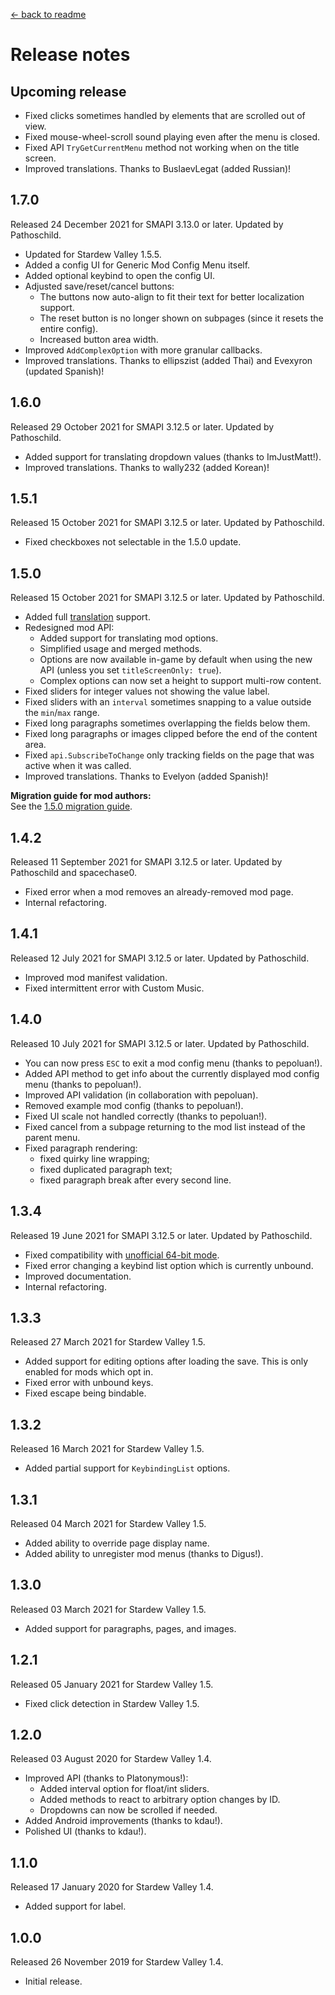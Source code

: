 ﻿﻿[← back to readme](README.md)

# Release notes
## Upcoming release
* Fixed clicks sometimes handled by elements that are scrolled out of view.
* Fixed mouse-wheel-scroll sound playing even after the menu is closed.
* Fixed API `TryGetCurrentMenu` method not working when on the title screen.
* Improved translations. Thanks to BuslaevLegat (added Russian)!

## 1.7.0
Released 24 December 2021 for SMAPI 3.13.0 or later. Updated by Pathoschild.

* Updated for Stardew Valley 1.5.5.
* Added a config UI for Generic Mod Config Menu itself.
* Added optional keybind to open the config UI.
* Adjusted save/reset/cancel buttons:
  * The buttons now auto-align to fit their text for better localization support.
  * The reset button is no longer shown on subpages (since it resets the entire config).
  * Increased button area width.
* Improved `AddComplexOption` with more granular callbacks.
* Improved translations. Thanks to ellipszist (added Thai) and Evexyron (updated Spanish)!

## 1.6.0
Released 29 October 2021 for SMAPI 3.12.5 or later. Updated by Pathoschild.

* Added support for translating dropdown values (thanks to ImJustMatt!).
* Improved translations. Thanks to wally232 (added Korean)!

## 1.5.1
Released 15 October 2021 for SMAPI 3.12.5 or later. Updated by Pathoschild.

* Fixed checkboxes not selectable in the 1.5.0 update.

## 1.5.0
Released 15 October 2021 for SMAPI 3.12.5 or later. Updated by Pathoschild.

* Added full [translation](https://stardewvalleywiki.com/Modding:Translations) support.
* Redesigned mod API:
  * Added support for translating mod options.
  * Simplified usage and merged methods.
  * Options are now available in-game by default when using the new API (unless you set `titleScreenOnly: true`).
  * Complex options can now set a height to support multi-row content.
* Fixed sliders for integer values not showing the value label.
* Fixed sliders with an `interval` sometimes snapping to a value outside the `min`/`max` range.
* Fixed long paragraphs sometimes overlapping the fields below them.
* Fixed long paragraphs or images clipped before the end of the content area.
* Fixed `api.SubscribeToChange` only tracking fields on the page that was active when it was called.
* Improved translations. Thanks to Evelyon (added Spanish)!

**Migration guide for mod authors:**  
See the [1.5.0 migration guide](author-migration-guide.md#150).

## 1.4.2
Released 11 September 2021 for SMAPI 3.12.5 or later. Updated by Pathoschild and spacechase0.

* Fixed error when a mod removes an already-removed mod page.
* Internal refactoring.

## 1.4.1
Released 12 July 2021 for SMAPI 3.12.5 or later. Updated by Pathoschild.

* Improved mod manifest validation.
* Fixed intermittent error with Custom Music.

## 1.4.0
Released 10 July 2021 for SMAPI 3.12.5 or later. Updated by Pathoschild.

* You can now press `ESC` to exit a mod config menu (thanks to pepoluan!).
* Added API method to get info about the currently displayed mod config menu (thanks to pepoluan!).
* Improved API validation (in collaboration with pepoluan).
* Removed example mod config (thanks to pepoluan!).
* Fixed UI scale not handled correctly (thanks to pepoluan!).
* Fixed cancel from a subpage returning to the mod list instead of the parent menu.
* Fixed paragraph rendering:
  * fixed quirky line wrapping;
  * fixed duplicated paragraph text;
  * fixed paragraph break after every second line.

## 1.3.4
Released 19 June 2021 for SMAPI 3.12.5 or later. Updated by Pathoschild.

* Fixed compatibility with [unofficial 64-bit mode](https://stardewvalleywiki.com/Modding:Migrate_to_64-bit_on_Windows).
* Fixed error changing a keybind list option which is currently unbound.
* Improved documentation.
* Internal refactoring.

## 1.3.3
Released 27 March 2021 for Stardew Valley 1.5.

* Added support for editing options after loading the save. This is only enabled for mods which opt in.
* Fixed error with unbound keys.
* Fixed escape being bindable.

## 1.3.2
Released 16 March 2021 for Stardew Valley 1.5.

* Added partial support for `KeybindingList` options.

## 1.3.1
Released 04 March 2021 for Stardew Valley 1.5.

* Added ability to override page display name.
* Added ability to unregister mod menus (thanks to Digus!).

## 1.3.0
Released 03 March 2021 for Stardew Valley 1.5.

* Added support for paragraphs, pages, and images.

## 1.2.1
Released 05 January 2021 for Stardew Valley 1.5.

* Fixed click detection in Stardew Valley 1.5.

## 1.2.0
Released 03 August 2020 for Stardew Valley 1.4.

* Improved API (thanks to Platonymous!):
  * Added interval option for float/int sliders.
  * Added methods to react to arbitrary option changes by ID.
  * Dropdowns can now be scrolled if needed.
* Added Android improvements (thanks to kdau!).
* Polished UI (thanks to kdau!).

## 1.1.0
Released 17 January 2020 for Stardew Valley 1.4.

* Added support for label.

## 1.0.0
Released 26 November 2019 for Stardew Valley 1.4.

* Initial release.

